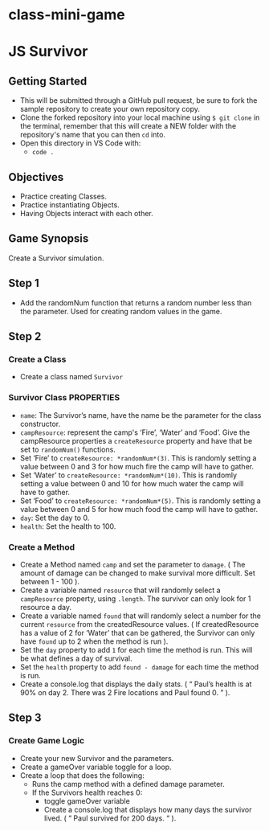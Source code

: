 # class-mini-game

# **JS Survivor**

## Getting Started

- This will be submitted through a GitHub pull request, be sure to fork the sample repository to create your own repository copy.
- Clone the forked repository into your local machine using `$ git clone` in the terminal, remember that this will create a NEW folder with the repository's name that you can then `cd` into.
- Open this directory in VS Code with:
    - `code .`

## **Objectives**

- Practice creating Classes.
- Practice instantiating Objects.
- Having Objects interact with each other.

## **Game Synopsis**

Create a Survivor simulation.

## Step 1

- Add the randomNum function that returns a random number less than the parameter. Used for creating random values in the game.

## Step 2

### Create a Class

- Create a class named `Survivor`

### Survivor Class **PROPERTIES**

- `name`: The Survivor’s name, have the name be the parameter for the class constructor.
- `campResource`: represent the camp's ‘Fire’, ‘Water’ and ‘Food’. Give the campResource properties a `createResource` property and have that be set to `randomNum()` functions.
- Set ‘Fire’ to `createResource: *randomNum*(3)`. This is randomly setting a value between 0 and 3 for how much fire the camp will have to gather.
- Set ‘Water’ to `createResource: *randomNum*(10)`. This is randomly setting a value between 0 and 10 for how much water the camp will have to gather.
- Set ‘Food’ to `createResource: *randomNum*(5)`. This is randomly setting a value between 0 and 5 for how much food the camp will have to gather.
- `day`: Set the day to 0.
- `health`: Set the health to 100.

### Create a Method

- Create a Method named `camp` and set the parameter to `damage`. ( The amount of damage can be changed to make survival more difficult. Set between 1 - 100 ).
- Create a variable named `resource` that will randomly select a  `campResource` property, using `.length`. The survivor can only look for 1 resource a day.
- Create a variable named `found` that will randomly select a number for the current `resource` from the createdResource values. ( If createdResource has a value of 2 for ‘Water’ that can be gathered, the Survivor can only have `found` up to 2 when the method is run ).
- Set the `day` property to add `1` for each time the method is run. This will be what defines a day of survival.
- Set the `health` property to add `found - damage` for each time the method is run.
- Create a console.log that displays the daily stats. ( “ Paul’s health is at 90% on day 2. There was 2 Fire locations and Paul found 0. ” ).

## **Step 3**

### Create Game Logic

- Create your new Survivor and the parameters.
- Create a gameOver variable toggle for a loop.
- Create a loop that does the following:
    - Runs the camp method with a defined damage parameter.
    - If the Survivors health reaches 0:
        - toggle gameOver variable
        - Create a console.log that displays how many days the survivor lived. ( “ Paul survived for 200 days. “ ).